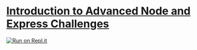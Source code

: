 # [Introduction to Advanced Node and Express Challenges](https://www.freecodecamp.org/learn/quality-assurance/advanced-node-and-express/)
[![Run on Repl.it](https://repl.it/badge/github/XL19860214/boilerplate-advancednode)](https://repl.it/github/XL19860214/boilerplate-advancednode)
